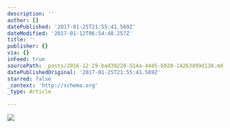 ```yaml
---
description: ''
author: []
datePublished: '2017-01-25T21:55:41.569Z'
dateModified: '2017-01-12T06:54:48.257Z'
title: ''
publisher: {}
via: {}
inFeed: true
sourcePath: _posts/2016-12-29-bad39228-514a-4445-b928-14263d99d138.md
datePublishedOriginal: '2017-01-25T21:55:41.569Z'
starred: false
_context: 'http://schema.org'
_type: Article

---
```

![](https://the-grid-user-content.s3-us-west-2.amazonaws.com/7c816404-3dcb-4d1e-8548-387a6d7edfdd.jpg)